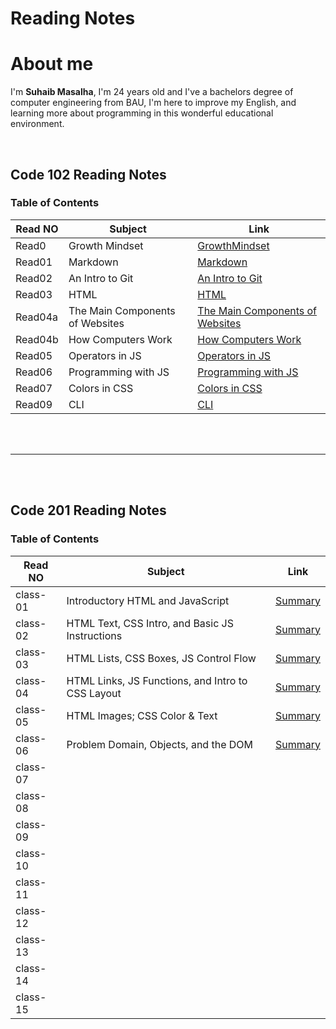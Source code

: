 

# Reading Notes 

# About me 
 I'm **Suhaib Masalha**, I'm 24 years old and I've a bachelors degree of computer engineering from BAU,  I'm here to improve my English, and learning more about programming in this wonderful educational environment.

<br>



## Code 102 Reading Notes
### Table of Contents 

Read NO      | Subject   | Link
-------------|---------- |---------
Read0        | Growth Mindset           | [GrowthMindset](https://masalha-96.github.io/reading-notes/Code%20102/GrowthMindset)
Read01       | Markdown          | [Markdown](https://masalha-96.github.io/reading-notes/Code%20102/Read01)
Read02       |       An Intro to Git    | [An Intro to Git](https://masalha-96.github.io/reading-notes/Code%20102/Read02)
Read03       |    HTML       | [HTML](https://masalha-96.github.io/reading-notes/Code%20102/Read03)
Read04a      |      The Main Components of Websites     | [The Main Components of Websites](https://masalha-96.github.io/reading-notes/Code%20102/Read04a)
Read04b      |      How Computers Work     | [How Computers Work](https://masalha-96.github.io/reading-notes/Code%20102/Read04b)
Read05       |      Operators in JS      | [Operators in JS ](https://masalha-96.github.io/reading-notes/Code%20102/Read05)
Read06       |      Programming with JS     | [Programming with JS](https://masalha-96.github.io/reading-notes/Code%20102/Read06)
Read07       |     Colors in CSS      | [Colors in CSS](https://masalha-96.github.io/reading-notes/Code%20102/Read07)
Read09      |          CLI  | [CLI](https://masalha-96.github.io/reading-notes/Code%20102/Read09)



<br>
<br>

---


<br>
<br>

## Code 201 Reading Notes
### Table of Contents 

Read NO      | Subject   | Link
-------------|---------- |---------
class-01      | Introductory HTML and JavaScript           |  [Summary](https://masalha-96.github.io/reading-notes/Code%20201/class-01)
class-02      |  HTML Text, CSS Intro, and Basic JS Instructions| [Summary](https://masalha-96.github.io/reading-notes/Code%20201/class-02)        
class-03      | HTML Lists, CSS Boxes, JS Control Flow| [Summary](https://masalha-96.github.io/reading-notes/Code%20201/class-03)   
class-04      | HTML Links, JS Functions, and Intro to CSS Layout   | [Summary](https://masalha-96.github.io/reading-notes/Code%20201/class-04)   
class-05      | HTML Images; CSS Color & Text  | [Summary](https://masalha-96.github.io/reading-notes/Code%20201/class-05)     
class-06      | Problem Domain, Objects, and the DOM  | [Summary](https://masalha-96.github.io/reading-notes/Code%20201/class-06)       
class-07      |          
class-08      |          
class-09      |          
class-10      |          
class-11      |          
class-12      |          
class-13      |          
class-14      |  
class-15      |   







	





